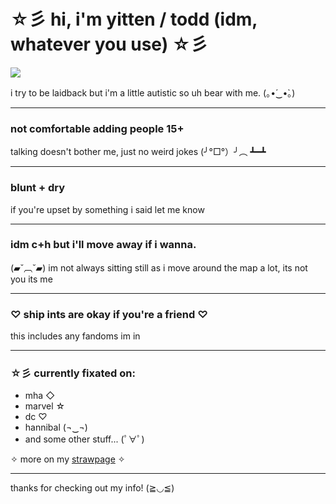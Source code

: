 # ☆彡 hi, i'm yitten / todd (idm, whatever you use) ☆彡

![](https://raw.githubusercontent.com/yittens/info/info/2e6604f31fee0e5c232b77193595cbb6.gif)


i try to be laidback but i'm a little autistic so uh bear with me. (｡•́‿•̀｡)

---

###  **not comfortable adding people 15+**  
talking doesn't bother me, just no weird jokes (╯°□°）╯︵ ┻━┻

---

###  **blunt + dry** 
if you're upset by something i said let me know

---

###  idm c+h but i'll move away if i wanna.   
(▰˘︹˘▰)
im not always sitting still as i move around the map a lot, its not you its me

---

### ♡ **ship ints are okay if you're a friend** ♡
this includes any fandoms im in

---

### ☆彡 currently fixated on:
- mha ◇
- marvel ☆
- dc ♡
- hannibal (¬‿¬)
- and some other stuff... (ﾟ∀ﾟ)

✧ more on my [strawpage](https://yitten.straw.page) ✧

---

 thanks for checking out my info! (≧◡≦)
